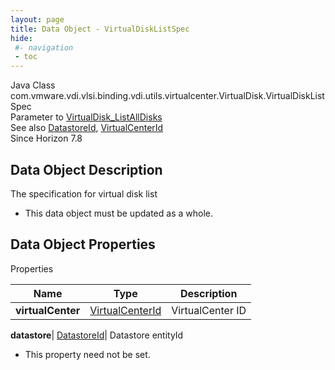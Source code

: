 ```yaml
---
layout: page
title: Data Object - VirtualDiskListSpec
hide:
 #- navigation
 - toc
---
```






Java Class
    com.vmware.vdi.vlsi.binding.vdi.utils.virtualcenter.VirtualDisk.VirtualDiskListSpec  
Parameter to
     [VirtualDisk_ListAllDisks](vdi.utils.virtualcenter.VirtualDisk.md#listAllDisks)  
See also
     [DatastoreId](vdi.entity.DatastoreId.md), [VirtualCenterId](vdi.entity.VirtualCenterId.md)  
Since 
    Horizon 7.8

## Data Object Description 

The specification for virtual disk list 

  * This data object must be updated as a whole.



## Data Object Properties

Properties

Name |  Type |  Description   
---|---|---  
**virtualCenter**| [VirtualCenterId](vdi.entity.VirtualCenterId.md)|  VirtualCenter ID   
  
**datastore**| [DatastoreId](vdi.entity.DatastoreId.md)|  Datastore entityId   


* This property need not be set.

  
  
  
   
  
  


